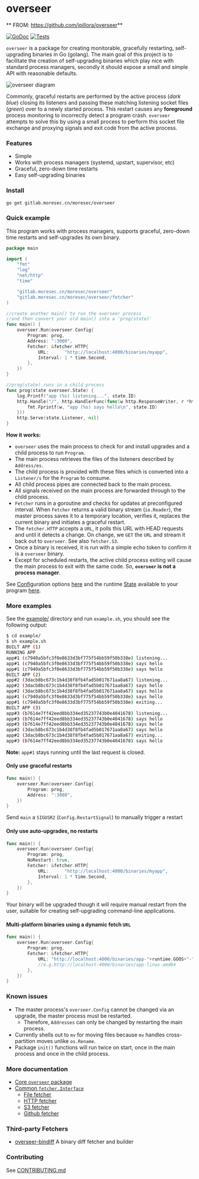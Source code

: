 # overseer

** FROM: https://github.com/jpillora/overseer**

[![GoDoc](https://godoc.org/gitlab.moresec.cn/moresec/overseer?status.svg)](https://godoc.org/gitlab.moresec.cn/moresec/overseer)   [![Tests](https://gitlab.moresec.cn/moresec/overseer/workflows/Tests/badge.svg)](https://gitlab.moresec.cn/moresec/overseer/actions?workflow=Tests)

`overseer` is a package for creating monitorable, gracefully restarting, self-upgrading binaries in Go (golang). The main goal of this project is to facilitate the creation of self-upgrading binaries which play nice with standard process managers, secondly it should expose a small and simple API with reasonable defaults.

![overseer diagram](https://docs.google.com/drawings/d/1o12njYyRILy3UDs2E6JzyJEl0psU4ePYiMQ20jiuVOY/pub?w=566&h=284)

Commonly, graceful restarts are performed by the active process (*dark blue*) closing its listeners and passing these matching listening socket files (*green*) over to a newly started process. This restart causes any **foreground** process monitoring to incorrectly detect a program crash. `overseer` attempts to solve this by using a small process to perform this socket file exchange and proxying signals and exit code from the active process.

### Features

* Simple
* Works with process managers (systemd, upstart, supervisor, etc)
* Graceful, zero-down time restarts
* Easy self-upgrading binaries

### Install

```sh
go get gitlab.moresec.cn/moresec/overseer
```

### Quick example

This program works with process managers, supports graceful, zero-down time restarts and self-upgrades its own binary.

``` go
package main

import (
	"fmt"
	"log"
	"net/http"
	"time"

	"gitlab.moresec.cn/moresec/overseer"
	"gitlab.moresec.cn/moresec/overseer/fetcher"
)

//create another main() to run the overseer process
//and then convert your old main() into a 'prog(state)'
func main() {
	overseer.Run(overseer.Config{
		Program: prog,
		Address: ":3000",
		Fetcher: &fetcher.HTTP{
			URL:      "http://localhost:4000/binaries/myapp",
			Interval: 1 * time.Second,
		},
	})
}

//prog(state) runs in a child process
func prog(state overseer.State) {
	log.Printf("app (%s) listening...", state.ID)
	http.Handle("/", http.HandlerFunc(func(w http.ResponseWriter, r *http.Request) {
		fmt.Fprintf(w, "app (%s) says hello\n", state.ID)
	}))
	http.Serve(state.Listener, nil)
}
```

**How it works:**

* `overseer` uses the main process to check for and install upgrades and a child process to run `Program`.
* The main process retrieves the files of the listeners described by `Address/es`.
* The child process is provided with these files which is converted into a `Listener/s` for the `Program` to consume.
* All child process pipes are connected back to the main process.
* All signals received on the main process are forwarded through to the child process.
* `Fetcher` runs in a goroutine and checks for updates at preconfigured interval. When `Fetcher` returns a valid binary stream (`io.Reader`), the master process saves it to a temporary location, verifies it, replaces the current binary and initiates a graceful restart.
* The `fetcher.HTTP` accepts a `URL`, it polls this URL with HEAD requests and until it detects a change. On change, we `GET` the `URL` and stream it back out to `overseer`. See also `fetcher.S3`.
* Once a binary is received, it is run with a simple echo token to confirm it is a `overseer` binary.
* Except for scheduled restarts, the active child process exiting will cause the main process to exit with the same code. So, **`overseer` is not a process manager**.

See [Config](https://godoc.org/gitlab.moresec.cn/moresec/overseer#Config)uration options [here](https://godoc.org/gitlab.moresec.cn/moresec/overseer#Config) and the runtime [State](https://godoc.org/gitlab.moresec.cn/moresec/overseer#State) available to your program [here](https://godoc.org/gitlab.moresec.cn/moresec/overseer#State).

### More examples

See the [example/](example/) directory and run `example.sh`, you should see the following output:

```sh
$ cd example/
$ sh example.sh
BUILT APP (1)
RUNNING APP
app#1 (c7940a5bfc3f0e8633d3bf775f54bb59f50b338e) listening...
app#1 (c7940a5bfc3f0e8633d3bf775f54bb59f50b338e) says hello
app#1 (c7940a5bfc3f0e8633d3bf775f54bb59f50b338e) says hello
BUILT APP (2)
app#2 (3dacb8bc673c1b4d38f8fb4fad5b017671aa8a67) listening...
app#2 (3dacb8bc673c1b4d38f8fb4fad5b017671aa8a67) says hello
app#2 (3dacb8bc673c1b4d38f8fb4fad5b017671aa8a67) says hello
app#1 (c7940a5bfc3f0e8633d3bf775f54bb59f50b338e) says hello
app#1 (c7940a5bfc3f0e8633d3bf775f54bb59f50b338e) exiting...
BUILT APP (3)
app#3 (b7614e7ff42eed8bb334ed35237743b0e4041678) listening...
app#3 (b7614e7ff42eed8bb334ed35237743b0e4041678) says hello
app#3 (b7614e7ff42eed8bb334ed35237743b0e4041678) says hello
app#2 (3dacb8bc673c1b4d38f8fb4fad5b017671aa8a67) says hello
app#2 (3dacb8bc673c1b4d38f8fb4fad5b017671aa8a67) exiting...
app#3 (b7614e7ff42eed8bb334ed35237743b0e4041678) says hello
```

**Note:** `app#1` stays running until the last request is closed.

#### Only use graceful restarts

```go
func main() {
	overseer.Run(overseer.Config{
		Program: prog,
		Address: ":3000",
	})
}
```

Send `main` a `SIGUSR2` (`Config.RestartSignal`) to manually trigger a restart

#### Only use auto-upgrades, no restarts

```go
func main() {
	overseer.Run(overseer.Config{
		Program: prog,
		NoRestart: true,
		Fetcher: &fetcher.HTTP{
			URL:      "http://localhost:4000/binaries/myapp",
			Interval: 1 * time.Second,
		},
	})
}
```

Your binary will be upgraded though it will require manual restart from the user, suitable for creating self-upgrading command-line applications.

#### Multi-platform binaries using a dynamic fetch `URL`

```go
func main() {
	overseer.Run(overseer.Config{
		Program: prog,
		Fetcher: &fetcher.HTTP{
			URL: "http://localhost:4000/binaries/app-"+runtime.GOOS+"-"+runtime.GOARCH,
			//e.g.http://localhost:4000/binaries/app-linux-amd64
		},
	})
}
```

### Known issues

* The master process's `overseer.Config` cannot be changed via an upgrade, the master process must be restarted.
	* Therefore, `Addresses` can only be changed by restarting the main process.
* Currently shells out to `mv` for moving files because `mv` handles cross-partition moves unlike `os.Rename`.
* Package `init()` functions will run twice on start, once in the main process and once in the child process.

### More documentation

* [Core `overseer` package](https://godoc.org/gitlab.moresec.cn/moresec/overseer)
* [Common `fetcher.Interface`](https://godoc.org/gitlab.moresec.cn/moresec/overseer/fetcher#Interface)
	* [File fetcher](https://godoc.org/gitlab.moresec.cn/moresec/overseer/fetcher#File)
	* [HTTP fetcher](https://godoc.org/gitlab.moresec.cn/moresec/overseer/fetcher#HTTP)
	* [S3 fetcher](https://godoc.org/gitlab.moresec.cn/moresec/overseer/fetcher#S3)
	* [Github fetcher](https://godoc.org/gitlab.moresec.cn/moresec/overseer/fetcher#Github)

### Third-party Fetchers

* [overseer-bindiff](https://github.com/tgulacsi/overseer-bindiff) A binary diff fetcher and builder

### Contributing

See [CONTRIBUTING.md](CONTRIBUTING.md)

